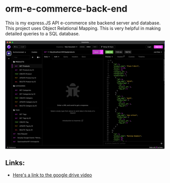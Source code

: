 # orm-e-commerce-back-end

This is my express.JS API e-commerce site backend server and database. This project uses Object Relational Mapping. This is very helpful in making detailed queries to a SQL database. 

![Here's a screenshot of the working app](./assets/images/insomnia.png)

## Links:

* [Here's a link to the google drive video](https://drive.google.com/file/d/1DIhXVGGg0jT3isluibM4wgvUu2K1C8Wx/view)
